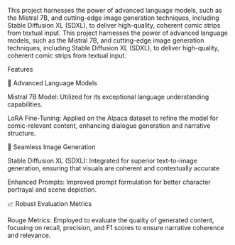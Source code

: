 This project harnesses the power of advanced language models, such as the Mistral 7B, and cutting-edge image generation techniques, 
including Stable Diffusion XL (SDXL), to deliver high-quality, coherent comic strips from textual input. This project harnesses the power of advanced language models, such as the Mistral 7B, and cutting-edge image generation
techniques, including Stable Diffusion XL (SDXL), to deliver high-quality, coherent comic strips from textual input.


Features

🌟 Advanced Language Models 

Mistral 7B Model: Utilized for its exceptional language understanding capabilities.

LoRA Fine-Tuning: Applied on the Alpaca dataset to refine the model for comic-relevant content, enhancing dialogue generation and narrative structure.

🎨 Seamless Image Generation

Stable Diffusion XL (SDXL): Integrated for superior text-to-image generation, ensuring that visuals are coherent and contextually accurate

Enhanced Prompts: Improved prompt formulation for better character portrayal and scene depiction.


📈 Robust Evaluation Metrics

Rouge Metrics: Employed to evaluate the quality of generated content, focusing on recall, precision, and F1 scores to ensure narrative coherence and relevance.
